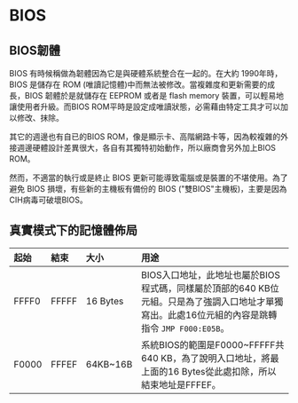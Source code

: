 # BIOS

## BIOS韌體

BIOS 有時候稱做為韌體因為它是與硬體系統整合在一起的。在大約 1990年時，BIOS 是儲存在 ROM \(唯讀記憶體\)中而無法被修改。當複雜度和更新需要的成長，BIOS 韌體於是就儲存在 EEPROM 或者是 flash memory 裝置，可以輕易地讓使用者升級。而BIOS ROM平時是設定成唯讀狀態，必需藉由特定工具才可以加以修改、抹除。

其它的週邊也有自已的BIOS ROM，像是顯示卡、高階網路卡等，因為較複雜的外接週邊硬體設計差異很大，各自有其獨特初始動作，所以廠商會另外加上BIOS ROM。

然而，不適當的執行或是終止 BIOS 更新可能導致電腦或是裝置的不堪使用。為了避免 BIOS 損壞，有些新的主機板有備份的 BIOS \("雙BIOS"主機板\)，主要是因為CIH病毒可破壞BIOS。

## 真實模式下的記憶體佈局

| 起始 | 結束 | 大小 | 用途 |
| :--- | :--- | :--- | :--- |
| FFFF0 | FFFFF | 16 Bytes | BIOS入口地址，此地址也屬於BIOS程式碼，同樣屬於頂部的640 KB位元組。只是為了強調入口地址才單獨寫出。此處16位元組的內容是跳轉指令 `JMP F000:E05B`。 |
| F0000 | FFFEF | 64KB~16B | 系統BIOS的範圍是F0000~FFFFF共640 KB，為了說明入口地址，將最上面的16 Bytes從此處扣除，所以結束地址是FFFEF。 |







